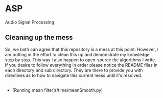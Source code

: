 # ASP
Audio Signal Processing

## Cleaning up the mess
So, we both can agree that this repository is a mess at this point. However, I am putting in the effort to clean this up and demonstrate my knowledge step by step. This way I also happen to open-source the algorithms I write. If you desire to follow everything in order please notice the README files in each directory and sub directory. They are there to provide you with directives as to how to navigate this current mess until it's resolved.
<br><br>
<ul>
    <li>[Running mean filter](/time/meanSmooth.py)</li>
</ul>